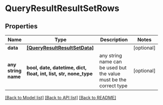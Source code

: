 # QueryResultResultSetRows


## Properties
Name | Type | Description | Notes
------------ | ------------- | ------------- | -------------
**data** | [**[QueryResultResultSetData]**](QueryResultResultSetData.md) |  | [optional] 
**any string name** | **bool, date, datetime, dict, float, int, list, str, none_type** | any string name can be used but the value must be the correct type | [optional]

[[Back to Model list]](../README.md#documentation-for-models) [[Back to API list]](../README.md#documentation-for-api-endpoints) [[Back to README]](../README.md)


